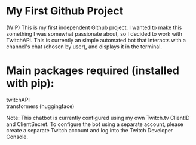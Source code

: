 # My First Github Project
(WIP) This is my first independent Github project. I wanted to make this something I was somewhat passionate about, so I decided to work with TwitchAPI. This is currently an simple automated bot that interacts with a channel's chat (chosen by user), and displays it in the terminal.

# Main packages required (installed with pip):
twitchAPI <br/>
transformers (huggingface) <br/>

Note: This chatbot is currently configured using my own Twitch.tv ClientID and ClientSecret. To configure the bot using a separate account, please create a separate Twitch account and log into the Twitch Developer Console. 
